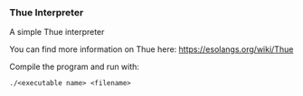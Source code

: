 ### Thue Interpreter
A simple Thue interpreter

You can find more information on Thue here:
https://esolangs.org/wiki/Thue

Compile the program and run with:
```
./<executable name> <filename>
```